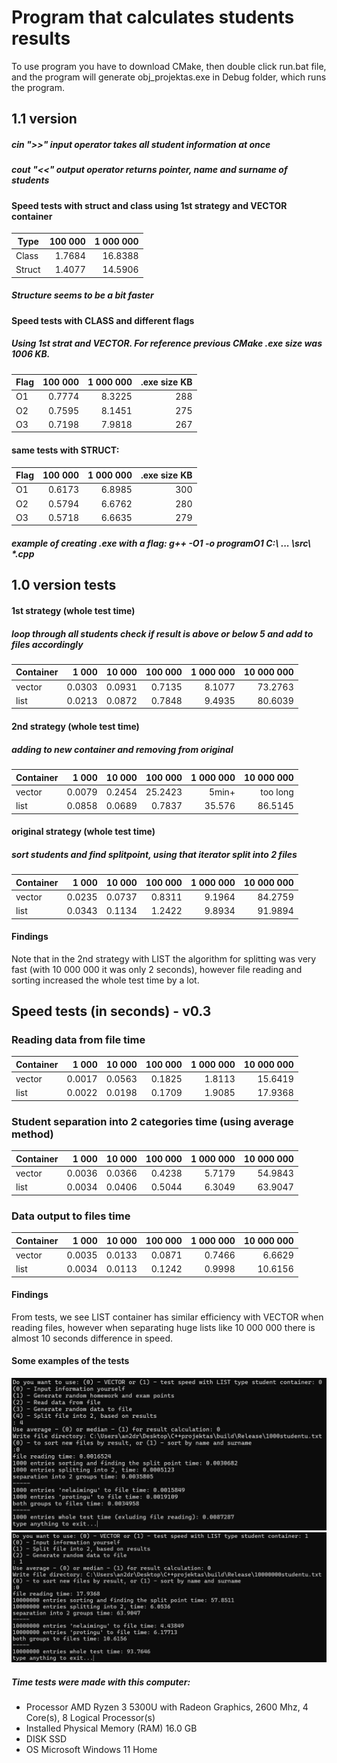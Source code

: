 # Program that calculates students results
To use program you have to download CMake, then double click run.bat file, and the program will generate obj_projektas.exe in Debug folder, which runs the program.

## 1.1 version

##### cin ">>" input operator takes all student information at once
##### cout "<<" output operator returns pointer, name and surname of students

#### Speed tests with struct and class using 1st strategy and VECTOR container
| Type      | 100 000 | 1 000 000 |
| --------- | -------:| ---------:|
| Class     | 1.7684  | 16.8388   |
| Struct    | 1.4077  | 14.5906   |
##### Structure seems to be a bit faster

#### Speed tests with CLASS and different flags
##### Using 1st strat and VECTOR. For reference previous CMake .exe size was 1006 KB.
| Flag   | 100 000 | 1 000 000 | .exe size KB |
| ------ | -------:| ---------:| ------------:|
| O1     | 0.7774  | 8.3225    | 288          |
| O2     | 0.7595  | 8.1451    | 275          |
| O3     | 0.7198  | 7.9818    | 267          |

#### same tests with STRUCT:
| Flag   | 100 000 | 1 000 000 | .exe size KB |
| ------ | -------:| ---------:| ------------:|
| O1     | 0.6173  | 6.8985    | 300          |
| O2     | 0.5794  | 6.6762    | 280          |
| O3     | 0.5718  | 6.6635    | 279          |
##### example of creating .exe with a flag: g++ -O1 -o programO1 C:\ ... \src\ *.cpp

## 1.0 version tests

#### 1st strategy (whole test time)
##### loop through all students check if result is above or below 5 and add to files accordingly
| Container | 1 000  | 10 000 | 100 000 | 1 000 000 | 10 000 000 |
| --------- | ------:| ------:| -------:| ---------:| ----------:|
| vector    | 0.0303 | 0.0931 | 0.7135  | 8.1077    | 73.2763    |
| list      | 0.0213 | 0.0872 | 0.7848  | 9.4935    | 80.6039    |

#### 2nd strategy (whole test time)
##### adding to new container and removing from original
| Container | 1 000  | 10 000 | 100 000 | 1 000 000 | 10 000 000 |
| --------- | ------:| ------:| -------:| ---------:| ----------:|
| vector    | 0.0079 | 0.2454 | 25.2423 | 5min+     | too long   |
| list      | 0.0858 | 0.0689 | 0.7837  | 35.576    | 86.5145    |

#### original strategy (whole test time)
##### sort students and find splitpoint, using that iterator split into 2 files
| Container | 1 000  | 10 000 | 100 000 | 1 000 000 | 10 000 000 |
| --------- | ------:| ------:| -------:| ---------:| ----------:|
| vector    | 0.0235 | 0.0737 | 0.8311  | 9.1964    | 84.2759    |
| list      | 0.0343 | 0.1134 | 1.2422  | 9.8934    | 91.9894    |


#### Findings

Note that in the 2nd strategy with LIST the algorithm for splitting was very fast (with 10 000 000 it was only 2 seconds), however file reading and sorting increased the whole test time by a lot.


## Speed tests (in seconds) - v0.3

### Reading data from file time
| Container | 1 000  | 10 000 | 100 000 | 1 000 000 | 10 000 000 |
| --------- | ------:| ------:| -------:| ---------:| ----------:|
| vector    | 0.0017 | 0.0563 | 0.1825  | 1.8113    | 15.6419    |
| list      | 0.0022 | 0.0198 | 0.1709  | 1.9085    | 17.9368    |

### Student separation into 2 categories time (using average method)
| Container | 1 000  | 10 000 | 100 000 | 1 000 000 | 10 000 000 |
| --------- | ------:| ------:| -------:| ---------:| ----------:|
| vector    | 0.0036 | 0.0366 | 0.4238  | 5.7179    | 54.9843    |
| list      | 0.0034 | 0.0406 | 0.5044  | 6.3049    | 63.9047    |

### Data output to files time
| Container | 1 000  | 10 000 | 100 000 | 1 000 000 | 10 000 000 |
| --------- | ------:| ------:| -------:| ---------:| ----------:|
| vector    | 0.0035 | 0.0133 | 0.0871  | 0.7466    | 6.6629     |
| list      | 0.0034 | 0.0113 | 0.1242  | 0.9998    | 10.6156    |

#### Findings
From tests, we see LIST container has similar efficiency with VECTOR when reading files,
however when separating huge lists like 10 000 000 there is almost 10 seconds difference in speed.

#### Some examples of the tests
![alt text](<tests/Screenshot 2024-10-25 135841.png>)
![alt text](<tests/Screenshot 2024-10-25 151113.png>)

##### Time tests were made with this computer:
* Processor	AMD Ryzen 3 5300U with Radeon Graphics, 2600 Mhz, 4 Core(s), 8 Logical Processor(s)
* Installed Physical Memory (RAM)	16.0 GB
* DISK SSD
* OS Microsoft Windows 11 Home
